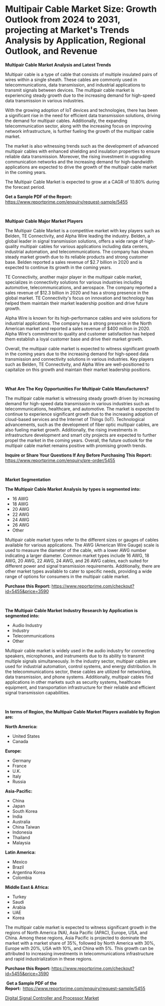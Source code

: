 <p><h1>Multipair Cable Market Size: Growth Outlook from 2024 to 2031, projecting at Market's Trends Analysis by Application, Regional Outlook, and Revenue</h1></p><p><strong>Multipair Cable Market Analysis and Latest Trends</strong></p>
<p><p>Multipair cable is a type of cable that consists of multiple insulated pairs of wires within a single sheath. These cables are commonly used in telecommunications, data transmission, and industrial applications to transmit signals between devices. The multipair cable market is experiencing steady growth due to the increasing demand for high-speed data transmission in various industries.</p><p>With the growing adoption of IoT devices and technologies, there has been a significant rise in the need for efficient data transmission solutions, driving the demand for multipair cables. Additionally, the expanding telecommunication sector, along with the increasing focus on improving network infrastructure, is further fueling the growth of the multipair cable market.</p><p>The market is also witnessing trends such as the development of advanced multipair cables with enhanced shielding and insulation properties to ensure reliable data transmission. Moreover, the rising investment in upgrading communication networks and the increasing demand for high-bandwidth applications are expected to drive the growth of the multipair cable market in the coming years.</p><p>The Multipair Cable Market is expected to grow at a CAGR of 10.80% during the forecast period.</p></p>
<p><strong>Get a Sample PDF of the Report:&nbsp;</strong> <a href="https://www.reportprime.com/enquiry/request-sample/5455">https://www.reportprime.com/enquiry/request-sample/5455</a></p>
<p>&nbsp;</p>
<p><strong>Multipair Cable Major Market Players</strong></p>
<p><p>The Multipair Cable Market is a competitive market with key players such as Belden, TE Connectivity, and Alpha Wire leading the industry. Belden, a global leader in signal transmission solutions, offers a wide range of high-quality multipair cables for various applications including data centers, industrial automation, and telecommunications. The company has shown steady market growth due to its reliable products and strong customer base. Belden reported a sales revenue of $2.7 billion in 2020 and is expected to continue its growth in the coming years.</p><p>TE Connectivity, another major player in the multipair cable market, specializes in connectivity solutions for various industries including automotive, telecommunications, and aerospace. The company reported a sales revenue of $12.3 billion in 2020 and has a strong presence in the global market. TE Connectivity's focus on innovation and technology has helped them maintain their market leadership position and drive future growth.</p><p>Alpha Wire is known for its high-performance cables and wire solutions for industrial applications. The company has a strong presence in the North American market and reported a sales revenue of $400 million in 2020. Alpha Wire's commitment to quality and customer satisfaction has helped them establish a loyal customer base and drive their market growth.</p><p>Overall, the multipair cable market is expected to witness significant growth in the coming years due to the increasing demand for high-speed data transmission and connectivity solutions in various industries. Key players such as Belden, TE Connectivity, and Alpha Wire are well-positioned to capitalize on this growth and maintain their market leadership positions.</p></p>
<p>&nbsp;</p>
<p><strong>What Are The Key Opportunities For Multipair Cable Manufacturers?</strong></p>
<p><p>The multipair cable market is witnessing steady growth driven by increasing demand for high-speed data transmission in various industries such as telecommunications, healthcare, and automotive. The market is expected to continue to experience significant growth due to the increasing adoption of cloud-based services and the Internet of Things (IoT). Technological advancements, such as the development of fiber optic multipair cables, are also fueling market growth. Additionally, the rising investments in infrastructure development and smart city projects are expected to further propel the market in the coming years. Overall, the future outlook for the multipair cable market remains positive with promising growth trends.</p></p>
<p><strong>Inquire or Share Your Questions If Any Before Purchasing This Report:</strong> <a href="https://www.reportprime.com/enquiry/pre-order/5455">https://www.reportprime.com/enquiry/pre-order/5455</a></p>
<p>&nbsp;</p>
<p><strong>Market Segmentation</strong></p>
<p><strong>The Multipair Cable Market Analysis by types is segmented into:</strong></p>
<p><ul><li>16 AWG</li><li>18 AWG</li><li>20 AWG</li><li>22 AWG</li><li>24 AWG</li><li>26 AWG</li><li>Other</li></ul></p>
<p><p>Multipair cable market types refer to the different sizes or gauges of cables available for various applications. The AWG (American Wire Gauge) scale is used to measure the diameter of the cable, with a lower AWG number indicating a larger diameter. Common market types include 16 AWG, 18 AWG, 20 AWG, 22 AWG, 24 AWG, and 26 AWG cables, each suited for different power and signal transmission requirements. Additionally, there are other market types available to cater to specific needs, providing a wide range of options for consumers in the multipair cable market.</p></p>
<p><strong>Purchase this Report:&nbsp;</strong><a href="https://www.reportprime.com/checkout?id=5455&price=3590">https://www.reportprime.com/checkout?id=5455&price=3590</a></p>
<p>&nbsp;</p>
<p><strong>The Multipair Cable Market Industry Research by Application is segmented into:</strong></p>
<p><ul><li>Audio Industry</li><li>Industry</li><li>Telecommunications</li><li>Other</li></ul></p>
<p><p>Multipair cable market is widely used in the audio industry for connecting speakers, microphones, and instruments due to its ability to transmit multiple signals simultaneously. In the industry sector, multipair cables are used for industrial automation, control systems, and energy distribution. In the telecommunications sector, these cables are utilized for networking, data transmission, and phone systems. Additionally, multipair cables find applications in other markets such as security systems, healthcare equipment, and transportation infrastructure for their reliable and efficient signal transmission capabilities.</p></p>
<p>&nbsp;</p>
<p><strong>In terms of Region, the Multipair Cable Market Players available by Region are:</strong></p>
<p>
    <p> <strong> North America: </strong>
        <ul>
            <li>United States</li>
            <li>Canada</li>
        </ul>
        </p> 
    <p> <strong> Europe: </strong>
        <ul>
            <li>Germany</li>
            <li>France</li>
            <li>U.K.</li>
            <li>Italy</li>
            <li>Russia</li>
        </ul>
        </p> 
    <p> <strong> Asia-Pacific: </strong>
        <ul>
            <li>China</li>
            <li>Japan</li>
            <li>South Korea</li>
            <li>India</li>
            <li>Australia</li>
            <li>China Taiwan</li>
            <li>Indonesia</li>
            <li>Thailand</li>
            <li>Malaysia</li>
        </ul>
        </p> 
    <p> <strong> Latin America: </strong>
        <ul>
            <li>Mexico</li>
            <li>Brazil</li>
            <li>Argentina Korea</li>
            <li>Colombia</li>
        </ul>
        </p> 
    <p> <strong> Middle East & Africa: </strong>
        <ul>
            <li>Turkey</li>
            <li>Saudi</li>
            <li>Arabia</li>
            <li>UAE</li>
            <li>Korea</li>
        </ul>
    </p>
    </p>
<p><p>The multipair cable market is expected to witness significant growth in the regions of North America (NA), Asia Pacific (APAC), Europe, USA, and China. Among these regions, Asia Pacific is projected to dominate the market with a market share of 35%, followed by North America with 30%, Europe with 20%, USA with 10%, and China with 5%. This growth can be attributed to increasing investments in telecommunications infrastructure and rapid industrialization in these regions.</p></p>
<p><strong>Purchase this Report: </strong><a href="https://www.reportprime.com/checkout?id=5455&price=3590">https://www.reportprime.com/checkout?id=5455&price=3590</a></p>
<p>&nbsp;<strong>Get a Sample PDF of the Report:&nbsp;&nbsp;</strong><a href="https://www.reportprime.com/enquiry/request-sample/5455">https://www.reportprime.com/enquiry/request-sample/5455</a></p>
<p><strong></strong></p>
<p><p><a href="https://github.com/singletonthaxterkelliehr2df/Market-Research-Report-List-1/blob/main/digital-signal-controller-and-processor-market.md">Digital Signal Controller and Processor Market</a></p></p>